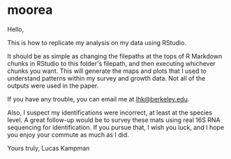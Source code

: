 # moorea

Hello,

This is how to replicate my analysis on my data using RStudio.

It should be as simple as changing the filepaths at the tops of R Markdown chunks in RStudio to this folder's filepath, and then executing whichever chunks you want. This will generate the maps and plots that I used to understand patterns within my survey and growth data. Not all of the outputs were used in the paper.

If you have any trouble, you can email me at lhk@berkeley.edu.

Also, I suspect my identifications were incorrect, at least at the species level. A great follow-up would be to survey these mats using real 16S RNA sequencing for identification. If you pursue that, I wish you luck, and I hope you enjoy your commute as much as I did.

Yours truly,
Lucas Kampman